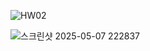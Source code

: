 ![HW02](https://github.com/user-attachments/assets/08eb570b-afd7-4fc2-9132-6a80a65cfab4)

![스크린샷 2025-05-07 222837](https://github.com/user-attachments/assets/2b60b3aa-b81c-4baf-be08-c6eb0168884b)
